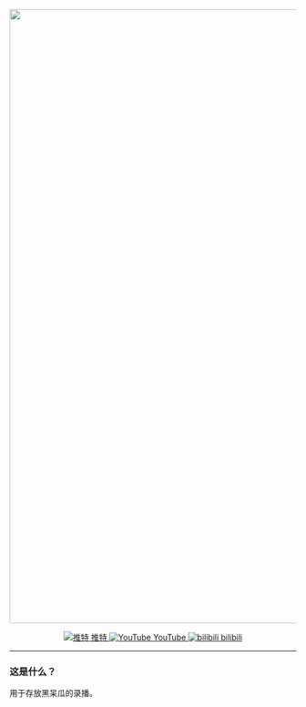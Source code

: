 <p align="center">
    <img src="https://jsd.cdn.zzko.cn/gh/soulmatelh/freeFQ@main/%E9%BB%91%E5%91%86%E7%93%9C.jpg" alt="雪宝" width=1080/>
</p>
<p align="center">
  <a href="https://twitter.com/tensai_mera"><img src="https://twitter.com/favicon.ico" 
  alt="推特"> 推特 <a href="https://www.youtube.com/channel/UCd2PQWqhUqyPdWdI6xum7pg/featured"><img src="https://www.youtube.com/favicon.ico" alt="YouTube"> YouTube <a href="https://space.bilibili.com/1600260795/"><img src="https://raw.iqiq.io/soulmatelh/freeFQ/main/favicon.ico" alt="bilibili"> bilibili </a>
  </a>
</p>

---

### 这是什么？

用于存放黑呆瓜的录播。
